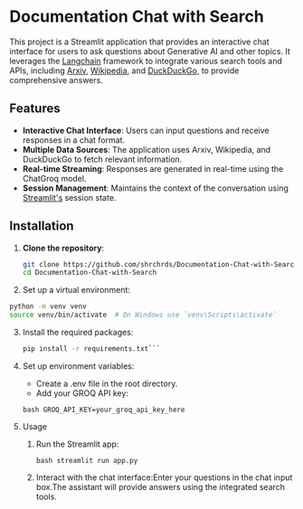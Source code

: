# Documentation Chat with Search

This project is a Streamlit application that provides an interactive chat interface for users to ask questions about Generative AI and other topics. It leverages the [Langchain](https://github.com/langchain-ai/langchain) framework to integrate various search tools and APIs, including [Arxiv](https://arxiv.org/), [Wikipedia](https://www.wikipedia.org/), and [DuckDuckGo](https://duckduckgo.com/), to provide comprehensive answers.

## Features

- **Interactive Chat Interface**: Users can input questions and receive responses in a chat format.
- **Multiple Data Sources**: The application uses Arxiv, Wikipedia, and DuckDuckGo to fetch relevant information.
- **Real-time Streaming**: Responses are generated in real-time using the ChatGroq model.
- **Session Management**: Maintains the context of the conversation using [Streamlit's](https://docs.streamlit.io/library/api-reference) session state.

## Installation

1. **Clone the repository**:
   ```bash
   git clone https://github.com/shrchrds/Documentation-Chat-with-Search.git
   cd Documentation-Chat-with-Search
    ```
2. Set up a virtual environment:
```bash
python -m venv venv
source venv/bin/activate  # On Windows use `venv\Scripts\activate`
```
3. Install the required packages:

    ```bash 
    pip install -r requirements.txt```

4. Set up environment variables:
    - Create a .env file in the root directory.
    - Add your GROQ API key:

    ```bash GROQ_API_KEY=your_groq_api_key_here ```

5. Usage

    1. Run the Streamlit app:
       
        ```bash streamlit run app.py```
           
    3. Interact with the chat interface:Enter your questions in the chat input box.The assistant will provide answers using the integrated search tools.
